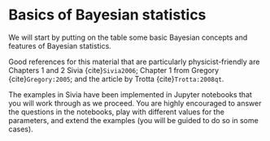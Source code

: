 # Basics of Bayesian statistics

We will start by putting on the table some basic Bayesian concepts and features of Bayesian statistics.

Good references for this material that are particularly physicist-friendly are Chapters 1 and 2 Sivia {cite}`Sivia2006`; Chapter 1 from Gregory {cite}`Gregory:2005`; and the article by Trotta {cite}`Trotta:2008qt`.

The examples in Sivia have been implemented in Jupyter notebooks that you will work through as we proceed. You are highly encouraged to answer the questions in the notebooks, play with different values for the parameters, and extend the examples (you will be guided to do so in some cases).
